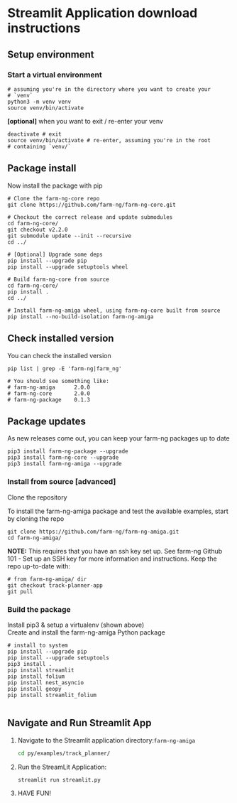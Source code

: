 
# Streamlit Application download instructions


## Setup environment

### Start a virtual environment

```
# assuming you're in the directory where you want to create your
# `venv`
python3 -m venv venv
source venv/bin/activate
```

**[optional]** when you want to exit / re-enter your venv

```
deactivate # exit
source venv/bin/activate # re-enter, assuming you're in the root
# containing `venv/`
```

## Package install

Now install the package with pip

```
# Clone the farm-ng-core repo
git clone https://github.com/farm-ng/farm-ng-core.git

# Checkout the correct release and update submodules
cd farm-ng-core/
git checkout v2.2.0
git submodule update --init --recursive
cd ../

# [Optional] Upgrade some deps
pip install --upgrade pip
pip install --upgrade setuptools wheel

# Build farm-ng-core from source
cd farm-ng-core/
pip install .
cd ../

# Install farm-ng-amiga wheel, using farm-ng-core built from source
pip install --no-build-isolation farm-ng-amiga
```

## Check installed version

You can check the installed version

```
pip list | grep -E 'farm-ng|farm_ng'

# You should see something like:
# farm-ng-amiga      2.0.0
# farm-ng-core       2.0.0
# farm-ng-package    0.1.3
```

## Package updates

As new releases come out, you can keep your farm-ng packages up to date

```
pip3 install farm-ng-package --upgrade
pip3 install farm-ng-core --upgrade
pip3 install farm-ng-amiga --upgrade
```

### Install from source [advanced]

Clone the repository

To install the farm-ng-amiga package and test the available examples, start by cloning the repo

```
git clone https://github.com/farm-ng/farm-ng-amiga.git
cd farm-ng-amiga/
```


**NOTE:** This requires that you have an ssh key set up.
See farm-ng Github 101 - Set up an SSH key for more information and instructions.
Keep the repo up-to-date with:

```
# from farm-ng-amiga/ dir
git checkout track-planner-app
git pull
```

### Build the package

Install pip3 & setup a virtualenv (shown above)  
Create and install the farm-ng-amiga Python package
```
# install to system
pip install --upgrade pip
pip install --upgrade setuptools
pip3 install .
pip install streamlit
pip install folium
pip install nest_asyncio
pip install geopy
pip install streamlit_folium


```
## Navigate and Run Streamlit App
1. Navigate to the Streamlit application directory:`farm-ng-amiga`
   ```bash
   cd py/examples/track_planner/
   ```
2. Run the StreamLit Application:
   ```bash
   streamlit run streamlit.py
   ```
3. HAVE FUN! 
   
